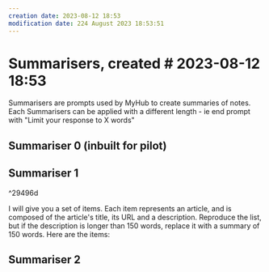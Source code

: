 ```yaml
---
creation date: 2023-08-12 18:53
modification date: 224 August 2023 18:53:51
---
```

# Summarisers, created # 2023-08-12 18:53

Summarisers are prompts used by MyHub to create summaries of notes. Each Summarisers can be applied with a different length - ie end prompt with "Limit your response to X words"

## Summariser 0 (inbuilt for pilot)

## Summariser 1 

^29496d

I will give you a set of items. Each item represents an article, and is composed of the article's title, its URL and a description. Reproduce the list, but if the description is longer than 150 words, replace it with a summary of 150 words. Here are the items:

## Summariser 2


